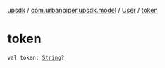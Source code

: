 [upsdk](../../index.md) / [com.urbanpiper.upsdk.model](../index.md) / [User](index.md) / [token](./token.md)

# token

`val token: `[`String`](https://kotlinlang.org/api/latest/jvm/stdlib/kotlin/-string/index.html)`?`